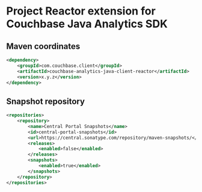 # Project Reactor extension for Couchbase Java Analytics SDK

## Maven coordinates
```xml
<dependency>
    <groupId>com.couchbase.client</groupId>
    <artifactId>couchbase-analytics-java-client-reactor</artifactId>
    <version>x.y.z</version>
</dependency>
```
## Snapshot repository

```xml
<repositories>
    <repository>
        <name>Central Portal Snapshots</name>
        <id>central-portal-snapshots</id>
        <url>https://central.sonatype.com/repository/maven-snapshots/</url>
        <releases>
            <enabled>false</enabled>
        </releases>
        <snapshots>
            <enabled>true</enabled>
        </snapshots>
    </repository>
</repositories>
```
